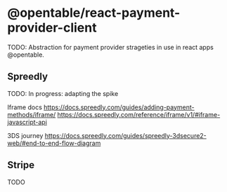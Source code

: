 # @opentable/react-payment-provider-client

TODO:
Abstraction for payment provider strageties in use in react apps @opentable.

## Spreedly
TODO:
In progress: adapting the spike 

Iframe docs
https://docs.spreedly.com/guides/adding-payment-methods/iframe/
https://docs.spreedly.com/reference/iframe/v1/#iframe-javascript-api

3DS journey
https://docs.spreedly.com/guides/spreedly-3dsecure2-web/#end-to-end-flow-diagram

## Stripe
TODO